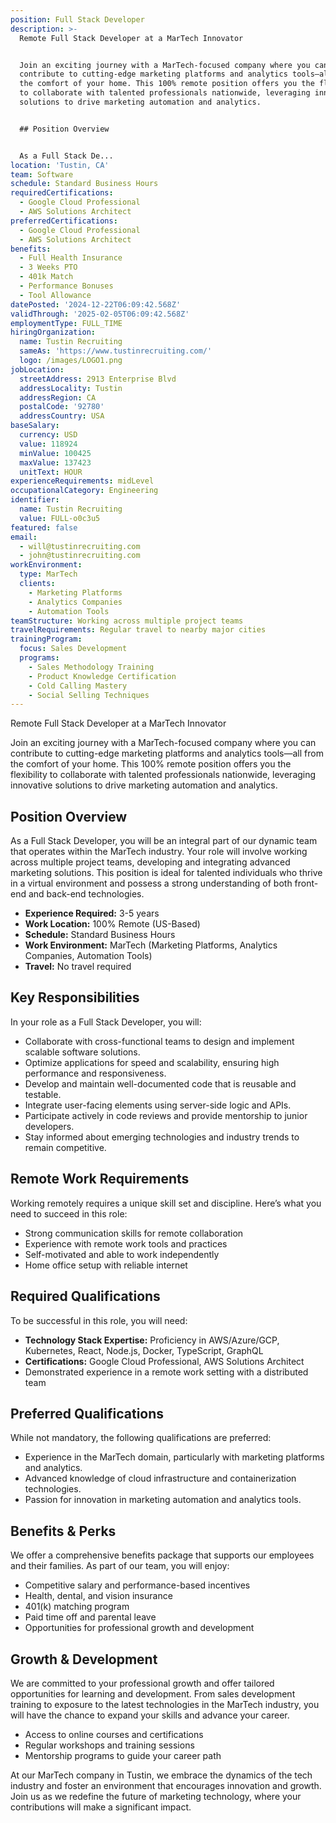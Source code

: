 ```yaml
---
position: Full Stack Developer
description: >-
  Remote Full Stack Developer at a MarTech Innovator


  Join an exciting journey with a MarTech-focused company where you can
  contribute to cutting-edge marketing platforms and analytics tools—all from
  the comfort of your home. This 100% remote position offers you the flexibility
  to collaborate with talented professionals nationwide, leveraging innovative
  solutions to drive marketing automation and analytics.


  ## Position Overview


  As a Full Stack De...
location: 'Tustin, CA'
team: Software
schedule: Standard Business Hours
requiredCertifications:
  - Google Cloud Professional
  - AWS Solutions Architect
preferredCertifications:
  - Google Cloud Professional
  - AWS Solutions Architect
benefits:
  - Full Health Insurance
  - 3 Weeks PTO
  - 401k Match
  - Performance Bonuses
  - Tool Allowance
datePosted: '2024-12-22T06:09:42.568Z'
validThrough: '2025-02-05T06:09:42.568Z'
employmentType: FULL_TIME
hiringOrganization:
  name: Tustin Recruiting
  sameAs: 'https://www.tustinrecruiting.com/'
  logo: /images/LOGO1.png
jobLocation:
  streetAddress: 2913 Enterprise Blvd
  addressLocality: Tustin
  addressRegion: CA
  postalCode: '92780'
  addressCountry: USA
baseSalary:
  currency: USD
  value: 118924
  minValue: 100425
  maxValue: 137423
  unitText: HOUR
experienceRequirements: midLevel
occupationalCategory: Engineering
identifier:
  name: Tustin Recruiting
  value: FULL-o0c3u5
featured: false
email:
  - will@tustinrecruiting.com
  - john@tustinrecruiting.com
workEnvironment:
  type: MarTech
  clients:
    - Marketing Platforms
    - Analytics Companies
    - Automation Tools
teamStructure: Working across multiple project teams
travelRequirements: Regular travel to nearby major cities
trainingProgram:
  focus: Sales Development
  programs:
    - Sales Methodology Training
    - Product Knowledge Certification
    - Cold Calling Mastery
    - Social Selling Techniques
---
```




Remote Full Stack Developer at a MarTech Innovator

Join an exciting journey with a MarTech-focused company where you can contribute to cutting-edge marketing platforms and analytics tools—all from the comfort of your home. This 100% remote position offers you the flexibility to collaborate with talented professionals nationwide, leveraging innovative solutions to drive marketing automation and analytics.

## Position Overview

As a Full Stack Developer, you will be an integral part of our dynamic team that operates within the MarTech industry. Your role will involve working across multiple project teams, developing and integrating advanced marketing solutions. This position is ideal for talented individuals who thrive in a virtual environment and possess a strong understanding of both front-end and back-end technologies.

- **Experience Required:** 3-5 years
- **Work Location:** 100% Remote (US-Based)
- **Schedule:** Standard Business Hours
- **Work Environment:** MarTech (Marketing Platforms, Analytics Companies, Automation Tools)
- **Travel:** No travel required

## Key Responsibilities

In your role as a Full Stack Developer, you will:

- Collaborate with cross-functional teams to design and implement scalable software solutions.
- Optimize applications for speed and scalability, ensuring high performance and responsiveness.
- Develop and maintain well-documented code that is reusable and testable.
- Integrate user-facing elements using server-side logic and APIs.
- Participate actively in code reviews and provide mentorship to junior developers.
- Stay informed about emerging technologies and industry trends to remain competitive.

## Remote Work Requirements

Working remotely requires a unique skill set and discipline. Here’s what you need to succeed in this role:

- Strong communication skills for remote collaboration
- Experience with remote work tools and practices
- Self-motivated and able to work independently
- Home office setup with reliable internet

## Required Qualifications

To be successful in this role, you will need:

- **Technology Stack Expertise:** Proficiency in AWS/Azure/GCP, Kubernetes, React, Node.js, Docker, TypeScript, GraphQL
- **Certifications:** Google Cloud Professional, AWS Solutions Architect
- Demonstrated experience in a remote work setting with a distributed team

## Preferred Qualifications

While not mandatory, the following qualifications are preferred:

- Experience in the MarTech domain, particularly with marketing platforms and analytics.
- Advanced knowledge of cloud infrastructure and containerization technologies.
- Passion for innovation in marketing automation and analytics tools.

## Benefits & Perks

We offer a comprehensive benefits package that supports our employees and their families. As part of our team, you will enjoy:

- Competitive salary and performance-based incentives
- Health, dental, and vision insurance
- 401(k) matching program
- Paid time off and parental leave
- Opportunities for professional growth and development

## Growth & Development

We are committed to your professional growth and offer tailored opportunities for learning and development. From sales development training to exposure to the latest technologies in the MarTech industry, you will have the chance to expand your skills and advance your career.

- Access to online courses and certifications
- Regular workshops and training sessions
- Mentorship programs to guide your career path

At our MarTech company in Tustin, we embrace the dynamics of the tech industry and foster an environment that encourages innovation and growth. Join us as we redefine the future of marketing technology, where your contributions will make a significant impact.